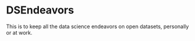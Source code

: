 # DSEndeavors

This is to keep all the data science endeavors on open datasets, personally or at work.
